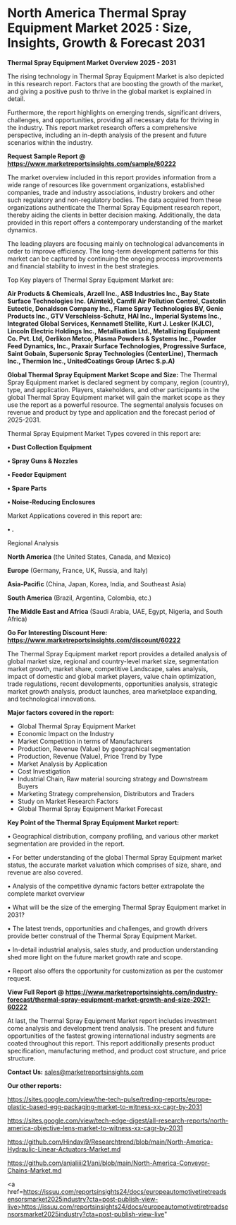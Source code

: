 # North America Thermal Spray Equipment Market 2025 : Size, Insights, Growth & Forecast 2031

<Strong> Thermal Spray Equipment Market Overview 2025 - 2031</strong>

The rising technology in Thermal Spray Equipment Market is also depicted in this research report. Factors that are boosting the growth of the market, and giving a positive push to thrive in the global market is explained in detail.

Furthermore, the report highlights on emerging trends, significant drivers, challenges, and opportunities, providing all necessary data for thriving in the industry. This report market research offers a comprehensive perspective, including an in-depth analysis of the present and future scenarios within the industry.

<strong>Request Sample Report @ <a href=https://www.marketreportsinsights.com/sample/60222>https://www.marketreportsinsights.com/sample/60222</a></strong>

The market overview included in this report provides information from a wide range of resources like government organizations, established companies, trade and industry associations, industry brokers and other such regulatory and non-regulatory bodies. The data acquired from these organizations authenticate the Thermal Spray Equipment research report, thereby aiding the clients in better decision making. Additionally, the data provided in this report offers a contemporary understanding of the market dynamics.

The leading players are focusing mainly on technological advancements in order to improve efficiency. The long-term development patterns for this market can be captured by continuing the ongoing process improvements and financial stability to invest in the best strategies.

Top Key players of Thermal Spray Equipment Market are:

<strong>Air Products & Chemicals, Arzell Inc., ASB Industries Inc., Bay State Surface Technologies Inc. (Aimtek), Camfil Air Pollution Control, Castolin Eutectic, Donaldson Company Inc., Flame Spray Technologies BV, Genie Products Inc., GTV Verschleiss-Schutz, HAI Inc., Imperial Systems Inc., Integrated Global Services, Kennametl Stellite, Kurt J. Lesker (KJLC), Lincoln Electric Holdings Inc., Metallisation Ltd., Metallizing Equipment Co. Pvt. Ltd, Oerlikon Metco, Plasma Powders & Systems Inc., Powder Feed Dynamics, Inc., Praxair Surface Technologies, Progressive Surface, Saint Gobain, Supersonic Spray Technologies (CenterLine), Thermach Inc., Thermion Inc., UnitedCoatings Group (Artec S.p.A)</strong>

<strong><b>Global Thermal Spray Equipment Market Scope and Size:</b></strong>
The Thermal Spray Equipment market is declared segment by company, region (country), type, and application. Players, stakeholders, and other participants in the global Thermal Spray Equipment market will gain the market scope as they use the report as a powerful resource. The segmental analysis focuses on revenue and product by type and application and the forecast period of 2025-2031.

Thermal Spray Equipment Market Types covered in this report are:

<strong>• Dust Collection Equipment

• Spray Guns & Nozzles

• Feeder Equipment

• Spare Parts

• Noise-Reducing Enclosures</strong>

Market Applications covered in this report are:

<strong>• .</strong> 

Regional Analysis

<strong>North America</strong> (the United States, Canada, and Mexico)

<strong>Europe</strong> (Germany, France, UK, Russia, and Italy)

<strong>Asia-Pacific</strong> (China, Japan, Korea, India, and Southeast Asia)

<strong>South America</strong> (Brazil, Argentina, Colombia, etc.)

<strong>The Middle East and Africa</strong> (Saudi Arabia, UAE, Egypt, Nigeria, and South Africa)

<strong>Go For Interesting Discount Here: <a href=https://www.marketreportsinsights.com/discount/60222>https://www.marketreportsinsights.com/discount/60222</a></strong>

The Thermal Spray Equipment market report provides a detailed analysis of global market size, regional and country-level market size, segmentation market growth, market share, competitive Landscape, sales analysis, impact of domestic and global market players, value chain optimization, trade regulations, recent developments, opportunities analysis, strategic market growth analysis, product launches, area marketplace expanding, and technological innovations.

<strong><b>Major factors covered in the report:</b></strong>
<ul>
  <li>Global Thermal Spray Equipment Market </li>
  <li>Economic Impact on the Industry</li>
  <li>Market Competition in terms of Manufacturers</li>
  <li>Production, Revenue (Value) by geographical segmentation</li>
  <li>Production, Revenue (Value), Price Trend by Type</li>
  <li>Market Analysis by Application</li>
  <li>Cost Investigation</li>
  <li>Industrial Chain, Raw material sourcing strategy and Downstream Buyers</li>
  <li>Marketing Strategy comprehension, Distributors and Traders</li>
  <li>Study on Market Research Factors</li>
  <li>Global Thermal Spray Equipment Market Forecast</li>
</ul>

<strong><b>Key Point of the Thermal Spray Equipment Market report:</b></strong>

• Geographical distribution, company profiling, and various other market segmentation are provided in the report.

• For better understanding of the global Thermal Spray Equipment market status, the accurate market valuation which comprises of size, share, and revenue are also covered.

• Analysis of the competitive dynamic factors better extrapolate the complete market overview

• What will be the size of the emerging Thermal Spray Equipment market in 2031?

• The latest trends, opportunities and challenges, and growth drivers provide better construal of the Thermal Spray Equipment Market.

• In-detail industrial analysis, sales study, and production understanding shed more light on the future market growth rate and scope.

• Report also offers the opportunity for customization as per the customer request.

<strong><b>View Full Report @ <a href=https://www.marketreportsinsights.com/industry-forecast/thermal-spray-equipment-market-growth-and-size-2021-60222>https://www.marketreportsinsights.com/industry-forecast/thermal-spray-equipment-market-growth-and-size-2021-60222</a></b></strong>


At last, the Thermal Spray Equipment Market report includes investment come analysis and development trend analysis. The present and future opportunities of the fastest growing international industry segments are coated throughout this report. This report additionally presents product specification, manufacturing method, and product cost structure, and price structure.

<strong>Contact Us:</strong>
sales@marketreportsinsights.com

<strong>Our other reports:</strong>

<a href=https://sites.google.com/view/the-tech-pulse/treding-reports/europe-plastic-based-egg-packaging-market-to-witness-xx-cagr-by-2031>https://sites.google.com/view/the-tech-pulse/treding-reports/europe-plastic-based-egg-packaging-market-to-witness-xx-cagr-by-2031</a>

<a href=https://sites.google.com/view/tech-edge-digest/all-research-reports/north-america-objective-lens-market-to-witness-xx-cagr-by-2031>https://sites.google.com/view/tech-edge-digest/all-research-reports/north-america-objective-lens-market-to-witness-xx-cagr-by-2031</a>

<a href=https://github.com/Hindavi9/Researchtrend/blob/main/North-America-Hydraulic-Linear-Actuators-Market.md>https://github.com/Hindavi9/Researchtrend/blob/main/North-America-Hydraulic-Linear-Actuators-Market.md</a>

<a href=https://github.com/anjaliiii21/ani/blob/main/North-America-Conveyor-Chains-Market.md>https://github.com/anjaliiii21/ani/blob/main/North-America-Conveyor-Chains-Market.md</a>

<a href=https://issuu.com/reportsinsights24/docs/europeautomotivetiretreadsensorsmarket2025industry?cta=post-publish-view-live>https://issuu.com/reportsinsights24/docs/europeautomotivetiretreadsensorsmarket2025industry?cta=post-publish-view-live</a>"
